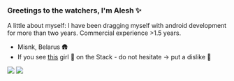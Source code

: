 ### Greetings to the watchers, I'm Alesh ✨

A little about myself: I have been dragging myself with android development for more than two years. Commercial experience >1.5 years. <br/>

- Misnk, Belarus 🛖
- If you see [this](https://stackoverflow.com/users/9674249/i30mb1) girl 💅 on the Stack - do not hesitate -> put a dislike 💢 

![](https://github-readme-stats.vercel.app/api?username=Alesh17&theme=calm&show_icons=true&count_private=true&line_height=35&hide=stars,prs)
![](https://github-readme-stats.vercel.app/api/top-langs/?username=Alesh17&theme=calm&langs_count=10&hide=javascript,css&line_height=60)
